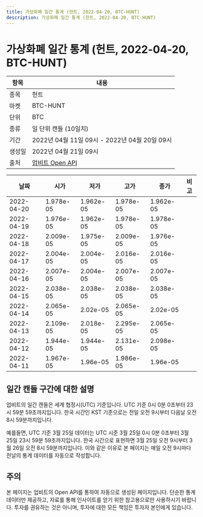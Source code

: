 ```yaml
---
title: 가상화폐 일간 통계 (헌트, 2022-04-20, BTC-HUNT)
description: 가상화폐 일간 통계 (헌트, 2022-04-20, BTC-HUNT)
---
```



가상화폐 일간 통계 (헌트, 2022-04-20, BTC-HUNT)
===

|항목|내용|
|--|--|
|종목|헌트|
|마켓|BTC-HUNT|
|단위|BTC|
|종류|일 단위 캔들 (10일치)|
|기간|2022년 04월 11일 09시 - 2022년 04월 20일 09시|
|생성일|2022년 04월 21일 09시|
|출처|[업비트 Open API](https://docs.upbit.com)|


|날짜|시가|저가|고가|종가|비고|
|--|--|--|--|--|--|
|2022-04-20|1.978e-05|1.962e-05|1.978e-05|1.962e-05|    |
|2022-04-19|1.976e-05|1.962e-05|1.978e-05|1.978e-05|    |
|2022-04-18|2.009e-05|1.975e-05|2.009e-05|1.976e-05|    |
|2022-04-17|2.004e-05|2.004e-05|2.016e-05|2.016e-05|    |
|2022-04-16|2.007e-05|2.004e-05|2.007e-05|2.007e-05|    |
|2022-04-15|2.038e-05|2.038e-05|2.038e-05|2.038e-05|    |
|2022-04-14|2.065e-05|2.02e-05|2.065e-05|2.02e-05|    |
|2022-04-13|2.109e-05|2.018e-05|2.295e-05|2.065e-05|    |
|2022-04-12|1.944e-05|1.944e-05|2.131e-05|2.098e-05|    |
|2022-04-11|1.967e-05|1.96e-05|1.986e-05|1.96e-05|    |


일간 캔들 구간에 대한 설명
---


업비트의 일간 캔들은 세계 협정시(UTC) 기준입니다. 
UTC 기준 0시 0분 0초부터 23시 59분 59초까지입니다. 
한국 시간인 KST 기준으로는 전일 오전 9시부터 다음날 오전 8시 59분까지입니다. 


예를들면, UTC 기준 3월 25일 데이터는 UTC 시준 3월 25일 0시 0분 0초부터 3월 25일 23시 59분 59초까지입니다. 
한국 시간으로 표현하면 3월 25일 오전 9시부터 3월 26일 오전 8시 59분까지입니다. 
이와 같은 이유로 본 페이지는 매일 오전 9시마다 전날의 통계 데이터를 자동으로 작성합니다. 


주의
---


본 페이지는 업비트의 Open API를 통하여 자동으로 생성된 페이지입니다. 
단순한 통계 데이터만 제공하고, 자료를 통해 인사이트를 얻기 위한 참고용으로만 사용하시기 바랍니다. 
투자를 권유하는 것은 아니며, 투자에 대한 모든 책임은 투자자 본인에게 있습니다. 
